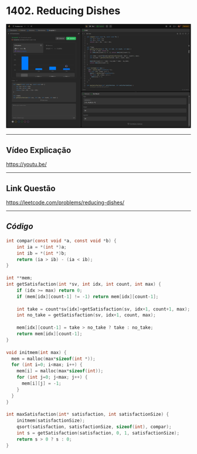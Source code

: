 # 1402. Reducing Dishes

<div align="center"><img src= "https://github.com/projeto-de-algoritmos-2024/PD_Exercicios_LeetCode/raw/refs/heads/master/reducing-dishes/result"/></div>

---

## Vídeo Explicação

https://youtu.be/

---

## Link Questão

https://leetcode.com/problems/reducing-dishes/

---

## *Código*

```c 
int compar(const void *a, const void *b) {
    int ia = *(int *)a;
    int ib = *(int *)b;
    return (ia > ib) - (ia < ib);
}          

int **mem;
int getSatisfaction(int *sv, int idx, int count, int max) {
    if (idx >= max) return 0;
    if (mem[idx][count-1] != -1) return mem[idx][count-1];

    int take = count*sv[idx]+getSatisfaction(sv, idx+1, count+1, max);
    int no_take = getSatisfaction(sv, idx+1, count, max);
    
    mem[idx][count-1] = take > no_take ? take : no_take;
    return mem[idx][count-1];
}

void initmem(int max) {
  mem = malloc(max*sizeof(int *));
  for (int i=0; i<max; i++) {
    mem[i] = malloc(max*sizeof(int));
    for (int j=0; j<max; j++) {
      mem[i][j] = -1;
    }
  }
}

int maxSatisfaction(int* satisfaction, int satisfactionSize) {
    initmem(satisfactionSize);
    qsort(satisfaction, satisfactionSize, sizeof(int), compar);
    int s = getSatisfaction(satisfaction, 0, 1, satisfactionSize);
    return s > 0 ? s : 0;
}
```
